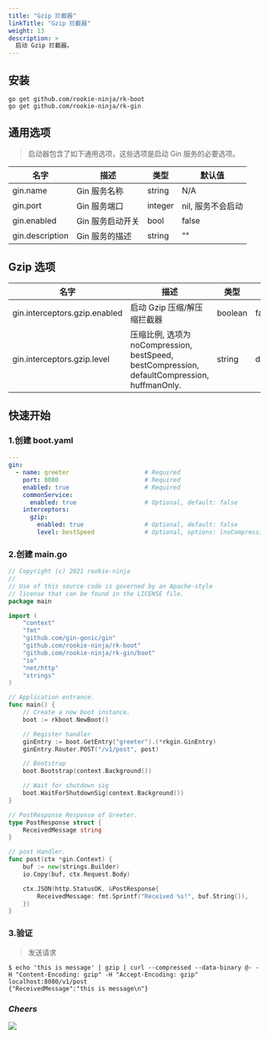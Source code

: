 ```yaml
---
title: "Gzip 拦截器"
linkTitle: "Gzip 拦截器"
weight: 13
description: >
  启动 Gzip 拦截器。
---
```


## 安装
```shell script
go get github.com/rookie-ninja/rk-boot
go get github.com/rookie-ninja/rk-gin
```

## 通用选项
> 启动器包含了如下通用选项，这些选项是启动 Gin 服务的必要选项。

| 名字 | 描述 | 类型 | 默认值 |
| ------ | ------ | ------ | ------ |
| gin.name | Gin 服务名称 | string | N/A |
| gin.port | Gin 服务端口 | integer | nil, 服务不会启动 |
| gin.enabled | Gin 服务启动开关 | bool | false |
| gin.description | Gin 服务的描述 | string | "" |

## Gzip 选项
| 名字 | 描述 | 类型 | 默认值 |
| ------ | ------ | ------ | ------ |
| gin.interceptors.gzip.enabled | 启动 Gzip 压缩/解压缩拦截器 | boolean | false |
| gin.interceptors.gzip.level | 压缩比例, 选项为 noCompression, bestSpeed, bestCompression, defaultCompression, huffmanOnly. | string | defaultCompression |

## 快速开始
### 1.创建 boot.yaml
```yaml
---
gin:
  - name: greeter                     # Required
    port: 8080                        # Required
    enabled: true                     # Required
    commonService:
      enabled: true                   # Optional, default: false
    interceptors:
      gzip:
        enabled: true                 # Optional, default: false
        level: bestSpeed              # Optional, options: [noCompression, bestSpeed， bestCompression, defaultCompression, huffmanOnly]
```

### 2.创建 main.go
```go
// Copyright (c) 2021 rookie-ninja
//
// Use of this source code is governed by an Apache-style
// license that can be found in the LICENSE file.
package main

import (
	"context"
	"fmt"
	"github.com/gin-gonic/gin"
	"github.com/rookie-ninja/rk-boot"
	"github.com/rookie-ninja/rk-gin/boot"
	"io"
	"net/http"
	"strings"
)

// Application entrance.
func main() {
	// Create a new boot instance.
	boot := rkboot.NewBoot()

	// Register handler
    ginEntry := boot.GetEntry("greeter").(*rkgin.GinEntry)
	ginEntry.Router.POST("/v1/post", post)

	// Bootstrap
	boot.Bootstrap(context.Background())

	// Wait for shutdown sig
	boot.WaitForShutdownSig(context.Background())
}

// PostResponse Response of Greeter.
type PostResponse struct {
	ReceivedMessage string
}

// post Handler.
func post(ctx *gin.Context) {
	buf := new(strings.Builder)
	io.Copy(buf, ctx.Request.Body)

	ctx.JSON(http.StatusOK, &PostResponse{
		ReceivedMessage: fmt.Sprintf("Received %s!", buf.String()),
	})
}
```

### 3.验证
> 发送请求

```shell script
$ echo 'this is message' | gzip | curl --compressed --data-binary @- -H "Content-Encoding: gzip" -H "Accept-Encoding: gzip" localhost:8080/v1/post
{"ReceivedMessage":"this is message\n"}
```

### _**Cheers**_
![](/bootstrapper/user-guide/cheers.png)